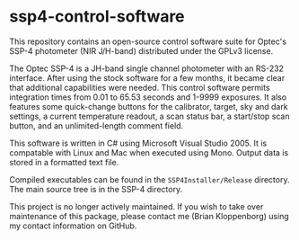 ssp4-control-software
=====================

This repository contains an open-source control software suite for Optec's
SSP-4 photometer (NIR J/H-band) distributed under the GPLv3 license.

The Optec SSP-4 is a JH-band single channel photometer with an RS-232 interface. 
After using the stock software for a few months, it became clear that additional
capabilities were needed. This control software permits integration times from 
0.01 to 65.53 seconds and 1-9999 exposures. It also features some quick-change 
buttons for the calibrator, target, sky and dark settings, a current temperature
readout, a scan status bar, a start/stop scan button, and an unlimited-length 
comment field. 

This software is written in C# using Microsoft Visual Studio 2005. It is
compatable with Linux and Mac when executed using Mono. Output data is stored
in a formatted text file. 

Compiled executables can be found in the `SSP4Installer/Release` directory.
The main source tree is in the SSP-4 directory.

This project is no longer actively maintained. If you wish to take over
maintenance of this package, please contact me (Brian Kloppenborg) using my
contact information on GitHub.
